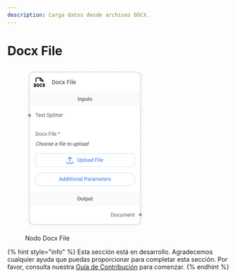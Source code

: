 ```yaml
---
description: Carga datos desde archivos DOCX.
---
```


# Docx File

<figure><img src="../../../../.gitbook/assets/image (7) (1) (1) (1) (1) (1) (1) (1).png" alt="" width="269"><figcaption><p>Nodo Docx File</p></figcaption></figure>

{% hint style="info" %}
Esta sección está en desarrollo. Agradecemos cualquier ayuda que puedas proporcionar para completar esta sección. Por favor, consulta nuestra [Guía de Contribución](../../../../contributing/) para comenzar.
{% endhint %}
